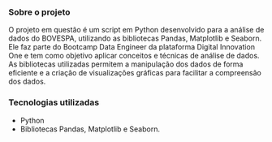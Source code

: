 ### Sobre o projeto
O projeto em questão é um script em Python desenvolvido para a análise de dados do BOVESPA, utilizando as bibliotecas Pandas, Matplotlib e Seaborn. Ele faz parte do Bootcamp Data Engineer da plataforma Digital Innovation One e tem como objetivo aplicar conceitos e técnicas de análise de dados. As bibliotecas utilizadas permitem a manipulação dos dados de forma eficiente e a criação de visualizações gráficas para facilitar a compreensão dos dados.


### Tecnologias utilizadas
* Python
* Bibliotecas Pandas, Matplotlib e Seaborn.

